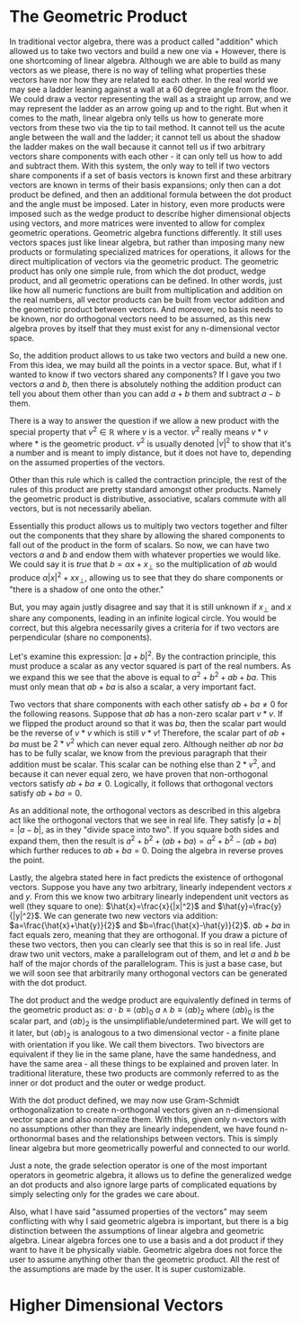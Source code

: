 # The Geometric Product

In traditional vector algebra, there was a product called "addition" which allowed us to take two vectors and build a new one via $+$
However, there is one shortcoming of linear algebra. Although we are able to build as many vectors as we please, there is no way of telling what properties these vectors have nor how they are related to each other. In the real world we may see a ladder leaning against a wall at a 60 degree angle from the floor. We could draw a vector representing the wall as a straight up arrow, and we may represent the ladder as an arrow going up and to the right. But when it comes to the math, linear algebra only tells us how to generate more vectors from these two via the tip to tail method. It cannot tell us the acute angle between the wall and the ladder; it cannot tell us about the shadow the ladder makes on the wall because it cannot tell us if two arbitrary vectors share components with each other - it can only tell us how to add and subtract them. With this system, the only way to tell if two vectors share components if a set of basis vectors is known first and these arbitrary vectors are known in terms of their basis expansions; only then can a dot product be defined, and then an additional formula between the dot product and the angle must be imposed. Later in history, even more products were imposed such as the wedge product to describe higher dimensional objects using vectors, and more matrices were invented to allow for complex geometric operations.
Geometric algebra functions differently. It still uses vectors spaces just like linear algebra, but rather than imposing many new products or formulating specialized matrices for operations, it allows for the direct multiplication of vectors via the geometric product. The geometric product has only one simple rule, from which the dot product, wedge product, and all geometric operations can be defined. In other words, just like how all numeric functions are built from multiplication and addition on the real numbers, all vector products can be built from vector addition and the geometric product between vectors. And moreover, no basis needs to be known, nor do orthogonal vectors need to be assumed, as this new algebra proves by itself that they must exist for any n-dimensional vector space.

So, the addition product allows to us take two vectors and build a new one. From this idea, we may build all the points in a vector space. But, what if I wanted to know if two vectors shared any components? If I gave you two vectors $a$ and $b$, then there is absolutely nothing the addition product can tell you about them other than you can add $a+b$ them and subtract $a-b$ them. 

There is a way to answer the question if we allow a new product with the special property that $v^2 \in \mathbb{R}$ where $v$ is a vector. $v^2$ really means $v*v$ where $*$ is the geometric product. $v^2$ is usually denoted $|v|^2$ to show that it's a number and is meant to imply distance, but it does not have to, depending on the assumed properties of the vectors.

Other than this rule which is called the contraction principle, the rest of the rules of this product are pretty standard amongst other products. Namely the geometric product is distributive, associative, scalars commute with all vectors, but is not necessarily abelian.

Essentially this product allows us to multiply two vectors together and filter out the components that they share by allowing the shared components to fall out of the product in the form of scalars. So now, we can have two vectors $a$ and $b$ and endow them with whatever properties we would like. We could say it is *true* that $b=\alpha x +x_{\perp}$ so the multiplication of $ab$ would produce $\alpha|x|^2+x x_{\perp}$, allowing us to see that they do share components or "there is a shadow of one onto the other."

But, you may again justly disagree and say that it is still unknown if $x_{\perp}$ and $x$ share any components, leading in an infinite logical circle. You would be correct, but this algebra necessarily gives a criteria for if two vectors are perpendicular (share no components). 

Let's examine this expression: $|a+b|^2$. By the contraction principle, this must produce a scalar as any vector squared is part of the real numbers. As we expand this we see that the above is equal to $a^2+b^2+ab+ba$. This must only mean that $ab+ba$ is also a scalar, a very important fact.

Two vectors that share components with each other satisfy $ab+ba\neq0$ for the following reasons. Suppose that $ab$ has a non-zero scalar part $v*v$. If we flipped the product around so that it was $ba$, then the scalar part would be the reverse of $v*v$ which is still $v*v$! Therefore, the scalar part of $ab+ba$ must be $2*v^2$ which can never equal zero. Although neither $ab$ nor $ba$ has to be fully scalar, we know from the previous paragraph that their addition must be scalar. This scalar can be nothing else than $2*v^2$, and because it can never equal zero, we have proven that non-orthogonal vectors satisfy $ab+ba\neq0$. Logically, it follows that orthogonal vectors satisfy $ab+ba=0$.

As an additional note, the orthogonal vectors as described in this algebra act like the orthogonal vectors that we see in real life. They satisfy $|a+b|=|a-b|$, as in they "divide space into two". If you square both sides and expand them, then the result is $a^2+b^2+(ab+ba)=a^2+b^2-(ab+ba)$ which further reduces to $ab+ba=0$. Doing the algebra in reverse proves the point.

Lastly, the algebra stated here in fact predicts the existence of orthogonal vectors. Suppose you have any two arbitrary, linearly independent vectors $x$ and $y$. From this we know two arbitrary linearly independent unit vectors as well (they square to one): $\hat{x}=\frac{x}{|x|^2}$ and $\hat{y}=\frac{y}{|y|^2}$. We can generate two new vectors via addition: $a=\frac{\hat{x}+\hat{y}}{2}$ and $b=\frac{\hat{x}-\hat{y}}{2}$. $ab+ba$ in fact equals zero, meaning that they are orthogonal. If you draw a picture of these two vectors, then you can clearly see that this is so in real life. Just draw two unit vectors, make a parallelogram out of them, and let $a$ and $b$ be half of the major chords of the parallelogram. This is just a base case, but we will soon see that arbitrarily many orthogonal vectors can be generated with the dot product.

The dot product and the wedge product are equivalently defined in terms of the geometric product as:
$a\cdot b \equiv \langle ab \rangle_{0}$
$a\wedge b\equiv \langle ab\rangle_{2}$
where $\langle ab \rangle_{0}$ is the scalar part, and $\langle ab \rangle_{2}$ is the unsimplifiable/undetermined part. We will get to it later, but $\langle ab \rangle_{2}$ is analogous to a two dimensional vector - a finite plane with orientation if you like. We call them bivectors. Two bivectors are equivalent if they lie in the same plane, have the same handedness, and have the same area - all these things to be explained and proven later. In traditional literature, these two products are commonly referred to as the inner or dot product and the outer or wedge product.

With the dot product defined, we may now use Gram-Schmidt orthogonalization to create n-orthogonal vectors given an n-dimensional vector space and also normalize them. With this, given only n-vectors with no assumptions other than they are linearly independent, we have found n-orthonormal bases and the relationships between vectors. This is simply linear algebra but more geometrically powerful and connected to our world.

Just a note, the grade selection operator is one of the most important operators in geometric algebra, it allows us to define the generalized wedge an dot products and also ignore large parts of complicated equations by simply selecting only for the grades we care about.

Also, what I have said "assumed properties of the vectors" may seem conflicting with why I said geometric algebra is important, but there is a big distinction between the assumptions of linear algebra and geometric algebra. Linear algebra forces one to use a basis and a dot product if they want to have it be physically viable. Geometric algebra does not force the user to assume anything other than the geometric product. All the rest of the assumptions are made by the user. It is super customizable. 

# Higher Dimensional Vectors
